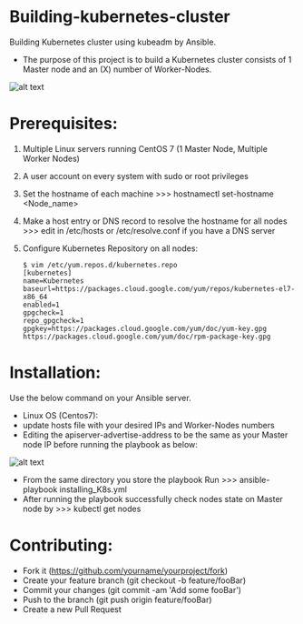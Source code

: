 # Building-kubernetes-cluster
Building Kubernetes cluster using kubeadm by Ansible.
- The purpose of this project is to build a Kubernetes cluster consists of 1 Master node and an (X) number of Worker-Nodes.

![alt text](https://github.com/Ahmed90-DevOps/installing-kuberents/blob/master/README_images/kubernetes_architecture.jpg)

# Prerequisites:
1. Multiple Linux servers running CentOS 7 (1 Master Node, Multiple Worker Nodes)
2. A user account on every system with sudo or root privileges
3. Set the hostname of each machine >>> hostnamectl set-hostname <Node_name>
4. Make a host entry or DNS record to resolve the hostname for all nodes >>> edit in /etc/hosts or /etc/resolve.conf if you have a DNS server
5. Configure Kubernetes Repository on all nodes:
   
   ```console
   $ vim /etc/yum.repos.d/kubernetes.repo
   [kubernetes]
   name=Kubernetes
   baseurl=https://packages.cloud.google.com/yum/repos/kubernetes-el7-x86_64
   enabled=1
   gpgcheck=1
   repo_gpgcheck=1
   gpgkey=https://packages.cloud.google.com/yum/doc/yum-key.gpg https://packages.cloud.google.com/yum/doc/rpm-package-key.gpg
   ```

# Installation:
Use the below command on your Ansible server.
- Linux OS (Centos7):
- update hosts file with your desired IPs and Worker-Nodes numbers
- Editing the apiserver-advertise-address to be the same as your Master node IP before running the playbook as below:

![alt text](https://github.com/Ahmed90-DevOps/installing-kuberents/blob/master/README_images/Capture.PNG)

- From the same directory you store the playbook Run >>> ansible-playbook installing_K8s.yml
- After running the playbook successfully check nodes state on Master node by >>> kubectl get nodes

# Contributing:
- Fork it (https://github.com/yourname/yourproject/fork)
- Create your feature branch (git checkout -b feature/fooBar)
- Commit your changes (git commit -am 'Add some fooBar')
- Push to the branch (git push origin feature/fooBar)
- Create a new Pull Request
